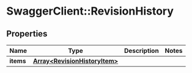 # SwaggerClient::RevisionHistory

## Properties
Name | Type | Description | Notes
------------ | ------------- | ------------- | -------------
**items** | [**Array&lt;RevisionHistoryItem&gt;**](RevisionHistoryItem.md) |  | 

